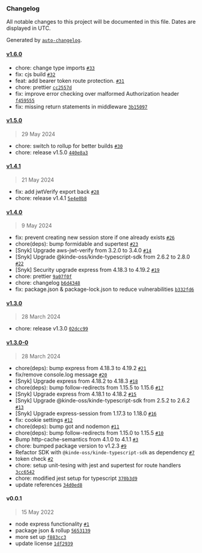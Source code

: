 ### Changelog

All notable changes to this project will be documented in this file. Dates are displayed in UTC.

Generated by [`auto-changelog`](https://github.com/CookPete/auto-changelog).

#### [v1.6.0](https://github.com/kinde-oss/kinde-node-express/compare/v1.5.0...v1.6.0)

- chore: change type imports [`#33`](https://github.com/kinde-oss/kinde-node-express/pull/33)
- fix: cjs build [`#32`](https://github.com/kinde-oss/kinde-node-express/pull/32)
- feat: add bearer token route protection. [`#31`](https://github.com/kinde-oss/kinde-node-express/pull/31)
- chore: prettier [`cc2557d`](https://github.com/kinde-oss/kinde-node-express/commit/cc2557d582c78130b2171687518f283c738fa3b0)
- fix: improve error checking over malformed Authorization header [`f459555`](https://github.com/kinde-oss/kinde-node-express/commit/f459555be8bb025a4381c0c10fa0aed5e568009d)
- fix: missing return statements in middleware [`3b15097`](https://github.com/kinde-oss/kinde-node-express/commit/3b15097003cc6437c969da29799c0c3ecf9e270a)

#### [v1.5.0](https://github.com/kinde-oss/kinde-node-express/compare/v1.4.1...v1.5.0)

> 29 May 2024

- chore: switch to rollup for better builds [`#30`](https://github.com/kinde-oss/kinde-node-express/pull/30)
- chore: release v1.5.0 [`440e8a3`](https://github.com/kinde-oss/kinde-node-express/commit/440e8a3205f48c5362042a4f4f8b596f40a7278c)

#### [v1.4.1](https://github.com/kinde-oss/kinde-node-express/compare/v1.4.0...v1.4.1)

> 21 May 2024

- fix: add jwtVerify export back [`#28`](https://github.com/kinde-oss/kinde-node-express/pull/28)
- chore: release v1.4.1 [`5e4e0b8`](https://github.com/kinde-oss/kinde-node-express/commit/5e4e0b80bbd7ddcbf6223665bbf196b0d394c519)

#### [v1.4.0](https://github.com/kinde-oss/kinde-node-express/compare/v1.3.0...v1.4.0)

> 9 May 2024

- fix: prevent creating new session store if one already exists [`#26`](https://github.com/kinde-oss/kinde-node-express/pull/26)
- chore(deps): bump formidable and supertest [`#23`](https://github.com/kinde-oss/kinde-node-express/pull/23)
- [Snyk] Upgrade aws-jwt-verify from 3.2.0 to 3.4.0 [`#14`](https://github.com/kinde-oss/kinde-node-express/pull/14)
- [Snyk] Upgrade @kinde-oss/kinde-typescript-sdk from 2.6.2 to 2.8.0 [`#22`](https://github.com/kinde-oss/kinde-node-express/pull/22)
- [Snyk] Security upgrade express from 4.18.3 to 4.19.2 [`#19`](https://github.com/kinde-oss/kinde-node-express/pull/19)
- chore: prettier [`9a07f0f`](https://github.com/kinde-oss/kinde-node-express/commit/9a07f0ff6828ed4c379bbfe873a3505e844f7ddd)
- chore: changelog [`b6d4348`](https://github.com/kinde-oss/kinde-node-express/commit/b6d4348a459c8996be22c17eb2979f9fd7840116)
- fix: package.json & package-lock.json to reduce vulnerabilities [`b332fd6`](https://github.com/kinde-oss/kinde-node-express/commit/b332fd6feecac71052db49a34be2debfc5ca636f)

#### [v1.3.0](https://github.com/kinde-oss/kinde-node-express/compare/v1.3.0-0...v1.3.0)

> 28 March 2024

- chore: release v1.3.0 [`02dcc99`](https://github.com/kinde-oss/kinde-node-express/commit/02dcc997961546c6eccae4c997c34a76075e3959)

#### [v1.3.0-0](https://github.com/kinde-oss/kinde-node-express/compare/v0.0.1...v1.3.0-0)

> 28 March 2024

- chore(deps): bump express from 4.18.3 to 4.19.2 [`#21`](https://github.com/kinde-oss/kinde-node-express/pull/21)
- fix/remove console.log message [`#20`](https://github.com/kinde-oss/kinde-node-express/pull/20)
- [Snyk] Upgrade express from 4.18.2 to 4.18.3 [`#18`](https://github.com/kinde-oss/kinde-node-express/pull/18)
- chore(deps): bump follow-redirects from 1.15.5 to 1.15.6 [`#17`](https://github.com/kinde-oss/kinde-node-express/pull/17)
- [Snyk] Upgrade express from 4.18.1 to 4.18.2 [`#15`](https://github.com/kinde-oss/kinde-node-express/pull/15)
- [Snyk] Upgrade @kinde-oss/kinde-typescript-sdk from 2.5.2 to 2.6.2 [`#13`](https://github.com/kinde-oss/kinde-node-express/pull/13)
- [Snyk] Upgrade express-session from 1.17.3 to 1.18.0 [`#16`](https://github.com/kinde-oss/kinde-node-express/pull/16)
- fix: cookie settings [`#12`](https://github.com/kinde-oss/kinde-node-express/pull/12)
- chore(deps): bump got and nodemon [`#11`](https://github.com/kinde-oss/kinde-node-express/pull/11)
- chore(deps): bump follow-redirects from 1.15.0 to 1.15.5 [`#10`](https://github.com/kinde-oss/kinde-node-express/pull/10)
- Bump http-cache-semantics from 4.1.0 to 4.1.1 [`#3`](https://github.com/kinde-oss/kinde-node-express/pull/3)
- chore: bumped package version to v1.2.3 [`#9`](https://github.com/kinde-oss/kinde-node-express/pull/9)
- Refactor SDK with `@kinde-oss/kinde-typescript-sdk` as dependency [`#7`](https://github.com/kinde-oss/kinde-node-express/pull/7)
- token check [`#2`](https://github.com/kinde-oss/kinde-node-express/pull/2)
- chore: setup unit-tesing with jest and supertest for route handlers [`3cc6542`](https://github.com/kinde-oss/kinde-node-express/commit/3cc65423ea95ceed372e2760777a92f3b5a1cee8)
- chore: modified jest setup for typescript [`370b3d9`](https://github.com/kinde-oss/kinde-node-express/commit/370b3d9ac69b524e9af5d52d67afbcf5db258457)
- update references [`34d0ed8`](https://github.com/kinde-oss/kinde-node-express/commit/34d0ed81d6b65b2a64dce2955c1706b1437f263d)

#### v0.0.1

> 15 May 2022

- node express functionality [`#1`](https://github.com/kinde-oss/kinde-node-express/pull/1)
- package json & rollup [`5653139`](https://github.com/kinde-oss/kinde-node-express/commit/56531398b920155970acb1af24e54efdf16e19e3)
- more set up [`f883cc3`](https://github.com/kinde-oss/kinde-node-express/commit/f883cc33ee3a93c53ba4adead658a154f719ee7a)
- update license [`1df2939`](https://github.com/kinde-oss/kinde-node-express/commit/1df2939db03b45ca0f93d0e01f5deb2911b004be)
